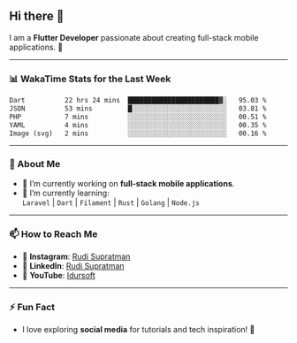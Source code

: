 ## Hi there 👋

I am a **Flutter Developer** passionate about creating full-stack mobile applications. 🚀

---

### 📊 WakaTime Stats for the Last Week
<!--START_SECTION:waka-->

```txt
Dart          22 hrs 24 mins  ███████████████████████▓░   95.03 %
JSON          53 mins         █░░░░░░░░░░░░░░░░░░░░░░░░   03.81 %
PHP           7 mins          ░░░░░░░░░░░░░░░░░░░░░░░░░   00.51 %
YAML          4 mins          ░░░░░░░░░░░░░░░░░░░░░░░░░   00.35 %
Image (svg)   2 mins          ░░░░░░░░░░░░░░░░░░░░░░░░░   00.16 %
```

<!--END_SECTION:waka-->

---

### 🌱 About Me
- 🔭 I’m currently working on **full-stack mobile applications**.
- 🌱 I’m currently learning:  
  `Laravel` | `Dart` | `Filament` | `Rust` | `Golang` | `Node.js`

---

### 📫 How to Reach Me
- 💬 **Instagram**: [Rudi Supratman](https://www.instagram.com/rudisupratman97)  
- 💼 **LinkedIn**: [Rudi Supratman](https://www.linkedin.com/in/rudi-supratman-324233281)  
- 🎥 **YouTube**: [Idursoft](https://www.youtube.com/@adde5863)

---

### ⚡ Fun Fact
- I love exploring **social media** for tutorials and tech inspiration! 🎥
